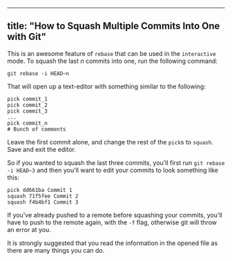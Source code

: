 
---
title: "How to Squash Multiple Commits Into One with Git"
---

This is an awesome feature of `rebase` that can be used in the `interactive` mode. To squash the last _n_ commits into one, run the following command:

    git rebase -i HEAD~n

That will open up a text-editor with something similar to the following:

    pick commit_1
    pick commit_2
    pick commit_3
    ...
    pick commit_n
    # Bunch of comments

Leave the first commit alone, and change the rest of the `pick`s to `squash`. Save and exit the editor.

So if you wanted to squash the last three commits, you'll first run `git rebase -i HEAD~3` and then you'll want to edit your commits to look something like this:

    pick dd661ba Commit 1
    squash 71f5fee Commit 2
    squash f4b4bf1 Commit 3

If you've already pushed to a remote before squashing your commits, you'll have to push to the remote again, with the `-f` flag, otherwise git will throw an error at you.

It is strongly suggested that you read the information in the opened file as there are many things you can do.
